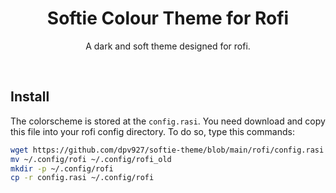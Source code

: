 <h1 class="title" align="center">
  Softie Colour Theme for Rofi
  <br>
</h1>

<div class="description" align="center">
  <p>A dark and soft theme designed for rofi.</p>
</div>
<br>

## Install
The colorscheme is stored at the `config.rasi`. You need download and copy this file into your rofi config directory. To do so, type this commands:

```bash
wget https://github.com/dpv927/softie-theme/blob/main/rofi/config.rasi
mv ~/.config/rofi ~/.config/rofi_old
mkdir -p ~/.config/rofi
cp -r config.rasi ~/.config/rofi
```